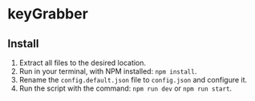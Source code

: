 # keyGrabber

## Install
1. Extract all files to the desired location.
2. Run in your terminal, with NPM installed: `npm install`.
3. Rename the `config.default.json` file to `config.json` and configure it.
4. Run the script with the command: `npm run dev` or `npm run start`.